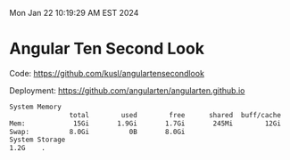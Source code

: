Mon Jan 22 10:19:29 AM EST 2024

# Angular Ten Second Look

Code: https://github.com/kusl/angulartensecondlook

Deployment: https://github.com/angularten/angularten.github.io

```bash
System Memory
               total        used        free      shared  buff/cache   available
Mem:            15Gi       1.9Gi       1.7Gi       245Mi        12Gi        13Gi
Swap:          8.0Gi          0B       8.0Gi
System Storage
1.2G	.
